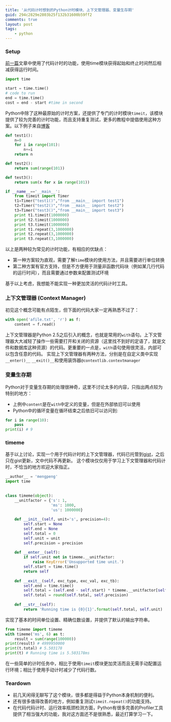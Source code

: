 ```yaml
---
title: '从代码计时想到的Python计时模块、上下文管理器、变量生存期'
guid: 294c2829e2803b25f132b31600b59ff2
comments: true
layout: post
tags:
    - python
---
```

### Setup
[前一篇](http://www.jianshu.com/p/1798052d086e)文章中使用了代码计时的功能，使用time模块获得起始和终止时间然后相减获得运行时间。

``` python
import time

start = time.time()
# code to run
end = time.time()
cost = end - start #time in second
```

Python中除了这种最原始的计时方案，还提供了专门的计时模块```timeit```，该模块提供了较为完善的计时功能，而且支持重复测试，更多的教程中提倡使用这种方案。以下例子来自[博客](http://www.cnblogs.com/moinmoin/archive/2011/03/18/python-runtime-measuring.html)

``` python
def test1():
    n=0
    for i in range(101):
        n+=i
    return n

def test2():
    return sum(range(101))

def test3():
    return sum(x for x in range(101))

if __name__=='__main__':
    from timeit import Timer
    t1=Timer("test1()","from __main__ import test1")
    t2=Timer("test2()","from __main__ import test2")
    t3=Timer("test3()","from __main__ import test3")
    print t1.timeit(1000000)
    print t2.timeit(1000000)
    print t3.timeit(1000000)
    print t1.repeat(3,1000000)
    print t2.repeat(3,1000000)
    print t3.repeat(3,1000000)
```

以上是两种较为常见的计时功能，有相应的优缺点：

 - 第一种方案较为直观，需要了解```time```模块的使用方法，并且需要进行单位转换
 - 第二种方案有官方支持，但是不方便用于测量非函数代码块（例如某几行代码的运行时间），而且需要通过参数来配置测试环境  

基于以上考虑，我想能不能实现一种更加灵活的代码计时工具。

### 上下文管理器 (Context Manager)
初见这个概念可能有点陌生，但下面的代码大家一定再熟悉不过了：

``` python
with open('afile.txt', 'r') as f:
    content = f.read()
```

上下文管理器是Python 2.5之后引入的概念，也就是常用的```with```语句。上下文管理器大大减轻了操作一些需要打开和关闭的资源（这里找不到好的定语了，就是文件和数据库这种资源）的代码。更重要的一点是，```with```语句使用很灵活，内部可以包含任意的代码。
实现上下文管理器有两种方法，分别是在自定义类中实现```__enter()__``` ```__exit()__```和使用装饰器```@contextlib.contextmanager```

### 变量生存期
Python对于变量生存期的处理很神奇，这里不讨论太多的内容，只指出两点较为特别的地方：

 - 上例中```content```是在```with```中定义的变量，但是在外部依旧可以使用
 - Python中的循环变量在循环结束之后依旧可以访问到:

``` python
for i in range(10):
    pass
print(i) # 9
```

### timeme
基于以上讨论，实现一个用于代码计时的上下文管理器，代码已托管到[gist](https://gist.github.com/pengmeng/78a25663c20ab8890b81)，之后只在gist更新，文中代码不再更新。
这个模块仅仅用于学习上下文管理器和代码计时，不恰当的地方欢迎大家指正。

```  python
__author__ = 'mengpeng'
import time
 
 
class timeme(object):
    __unitfactor = {'s': 1,
                    'ms': 1000,
                    'us': 1000000}
 
    def __init__(self, unit='s', precision=4):
        self.start = None
        self.end = None
        self.total = 0
        self.unit = unit
        self.precision = precision
 
    def __enter__(self):
        if self.unit not in timeme.__unitfactor:
            raise KeyError('Unsupported time unit.')
        self.start = time.time()
        return self
 
    def __exit__(self, exc_type, exc_val, exc_tb):
        self.end = time.time()
        self.total = (self.end - self.start) * timeme.__unitfactor[self.unit]
        self.total = round(self.total, self.precision)
 
    def __str__(self):
        return 'Running time is {0}{1}'.format(self.total, self.unit)
```

实现了基本的时间单位设置、精确位数设置，并提供了默认的输出字符串。

``` python
from timeme import timeme
with timeme('ms', 6) as t:
    result = sum(range(100000))
print(result) # 4999950000
print(t.total) # 5.503178
print(t) # Running time is 5.503178ms
```

在一些简单的计时任务中，相比于使用```timeit```模块更加灵活而且无需手动配置运行环境；相比于使用手动计时减少了代码行数。

### Teardown
 - 前几天闲得无聊写了这个模块，很多都是得益于Python本身机制的便利。
 - 还有很多值得改善的地方，例如重复测试```timeit.repeat()```的功能支持。
 - 在代码代码计时、运行效率瓶颈检测方面，Python有很多完善的Profiler工具提供了相当强大的功能，我对这方面还不是很熟悉，最近打算学习一下。
